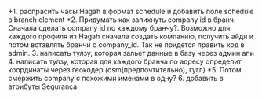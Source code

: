 +1. распрасить часы Hagah в формат schedule и добавить поле schedule в branch element
*2. Придумать как запихнуть company id в бранч. Сначала сделать company id по каждому бранчу?.
    Возможно для каждого профиля из Hagah сначала создать компанию, получить айди и потом вставлять бранчи с company_id.
    Так не придется править код в admin.
3. написать тулзу, которая зальет данные в базу через админ апи
4. написать тулзу, которая для каждого бранча по адресу определит координаты через геокодер (osm(предпочтительно), гугл)
*5. Потом смержить company с похожими именами в одну?
6. добавить в атрибуты Segurança